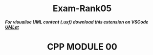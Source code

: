 <h1 align="center">Exam-Rank05</h1>

***For visualise UML content (.uxf) download this extension on VSCode 
<a href="https://marketplace.visualstudio.com/items?itemName=TheUMLetTeam.umlet">UMLet</a>***

<h1 align="center">CPP MODULE 00</h1>
